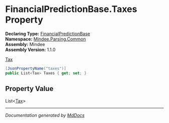 ﻿<!--  
  <auto-generated>   
    The contents of this file were generated by a tool.  
    Changes to this file may be list if the file is regenerated  
  </auto-generated>   
-->

# FinancialPredictionBase.Taxes Property

**Declaring Type:** [FinancialPredictionBase](../index.md)  
**Namespace:** [Mindee.Parsing.Common](../../index.md)  
**Assembly:** Mindee  
**Assembly Version:** 1.1.0

[Tax](../../Tax/index.md)

```csharp
[JsonPropertyName("taxes")]
public List<Tax> Taxes { get; set; }
```

## Property Value

List\<[Tax](../../Tax/index.md)\>

___

*Documentation generated by [MdDocs](https://github.com/ap0llo/mddocs)*
